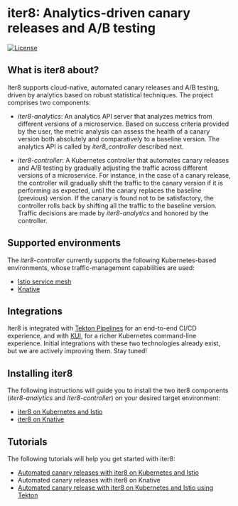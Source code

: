 # iter8: Analytics-driven canary releases and A/B testing
[![License](https://img.shields.io/badge/License-Apache%202.0-blue.svg)](LICENSE)

## What is iter8 about?

Iter8 supports cloud-native, automated canary releases and A/B testing, driven by analytics based on robust statistical techniques. The project comprises two components:

* _iter8-analytics_: An analytics API server that analyzes metrics from different versions of a microservice. Based on success criteria provided by the user, the metric analysis can assess the health of a canary version both absolutely and comparatively to a baseline version. The analytics API is called by _iter8_controller_ described next.

* _iter8-controller_: A Kubernetes controller that automates canary releases and A/B testing by gradually adjusting the traffic across different versions of a microservice. For instance, in the case of a canary release, the controller will gradually shift the traffic to the canary version if it is performing as expected, until the canary replaces the baseline (previous) version. If the canary is found not to be satisfactory, the controller rolls back by shifting all the traffic to the baseline version. Traffic decisions are made by _iter8-analytics_ and honored by the controller.

## Supported environments

The _iter8-controller_ currently supports the following Kubernetes-based environments, whose traffic-management capabilities are used:

* [Istio service mesh](https://istio.io)
* [Knative](https://knative.dev)

## Integrations

Iter8 is integrated with [Tekton Pipelines](https://tekton.dev) for an end-to-end CI/CD experience, and with [KUI](https://www.kui.tools), for a richer Kubernetes command-line experience. Initial integrations with these two technologies already exist, but we are actively improving them. Stay tuned!

## Installing iter8

The following instructions will guide you to install the two iter8 components (_iter8-analytics_ and _iter8-controller_) on your desired target environment:

* [iter8 on Kubernetes and Istio](doc_files/istio_install.md)
* [iter8 on Knative](doc_files/knative_install.md)

## Tutorials

The following tutorials will help you get started with iter8:

* [Automated canary releases with iter8 on Kubernetes and Istio](doc_files/iter8_bookinfo_istio.md)
* Automated canary releases with iter8 on Knative
* [Automated canary release with iter8 on Kubernetes and Istio using Tekton](doc_files/iter8_tekton_task.md)
